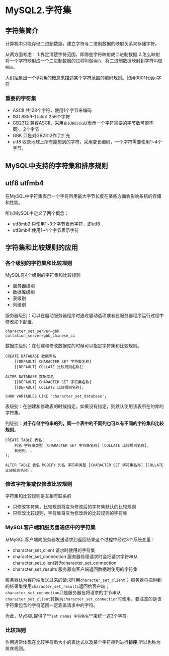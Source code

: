 # MySQL2.字符集

## 字符集简介
计算机中只能存储二进制数据，建立字符与二进制数据的映射关系来存储字符。

从两方面考虑：
	1.界定清楚字符范围，即哪些字符映射成二进制数据
	2.怎么映射
		将一个字符映射成一个二进制数据的过程叫做`编码`，将二进制数据映射到字符叫做`解码`。

人们抽象出一个`字符集`的概念来描述某个字符范围的编码规则。如用0001代表a字符

### 重要的字符集
* ASCII
	共128个字符，使用1个字节来编码
* ISO 8859-1 latin1
	256个字符
* GB2312 
	兼容ASCII，采用`变长编码方式`(表示一个字符需要的字节数可能不同)，2个字节
* GBK
	只是对GB2312作了扩充
* utf8
	收录地球上所有能想到的字符，采用变长编码，一个字符需要使用1~4个字节。
	
## MySQL中支持的字符集和排序规则
## utf8 utfmb4
在MySQL中字符集表示一个字符所用最大字节长度在某些方面会影响系统的存储和性能。

所以MySQL中定义了两个概念：

* utf8mb3:只使用1~3个字节表示字符，即utf8
* utf8mb4:使用1~4个字节表示字符 			
		
## 字符集和比较规则的应用
### 各个级别的字符集和比较规则
MySQL有4个级别的字符集和比较规则

* 服务器级别
* 数据库级别
* 表级别
* 列级别

服务器级别：可以在启动服务器程序时通过启动选项或者在服务器程序运行过程中修改如下配置，

```
character_set_server=gbk
collation_server=gbk_chinese_ci
```

数据库级别：在创建和修改数据库的时候可以指定字符集和比较规则。

```
CREATE DATABASE 数据库名
    [[DEFAULT] CHARACTER SET 字符集名称]
    [[DEFAULT] COLLATE 比较规则名称];

ALTER DATABASE 数据库名
    [[DEFAULT] CHARACTER SET 字符集名称]
    [[DEFAULT] COLLATE 比较规则名称];
    
SHOW VARIABLES LIKE 'character_set_database';    
```

表级别：在创建和修改表的时候指定。如果没有指定，则默认使用该表所在的库的字符集。

列级别：**对于存储字符串的列，同一个表中的不同列也可以有不同的字符集和比较规则**。
```
CREATE TABLE 表名(
    列名 字符串类型 [CHARACTER SET 字符集名称] [COLLATE 比较规则名称],
    其他列...
);

ALTER TABLE 表名 MODIFY 列名 字符串类型 [CHARACTER SET 字符集名称] [COLLATE 比较规则名称];
```


### 修改字符集或仅修改比较规则
字符集和比较规则是互相有联系的

* 只修改字符集，比较规则将变为修改后的字符集默认的比较规则
* 只修改比较规则，字符集将变为修改后的比较规则的字符集

### MySQL客户端和服务器通信中的字符集	
从MySQL客户端向服务器发送请求到返回结果这个过程中经过3个系统变量：

* character_set_client  请求时使用的字符集
* character_set_connection 服务器处理请求时会把请求字符串从character_set_client转为character_set_connection
* character_set_results 服务器向客户端返回数据时使用的字符集

服务器认为客户端发送过来的请求时用`character_set_client`；
服务器将把得到的结果集使用`character_set_results`返回给客户端；
`character_set_connection`只是服务器在将请求的字节串从`character_set_client`转换为`character_set_connection`时使用，要注意的是该字符集包含的字符范围一定涵盖请求中的字符。

为此，MySQL提供了**`set names 字符集名`**来统一这3个字符。
			
### 比较规则
作用通常体现在比较字符串大小的表达式以及某个字符串列进行**排序**,所以也称为排序规则。		